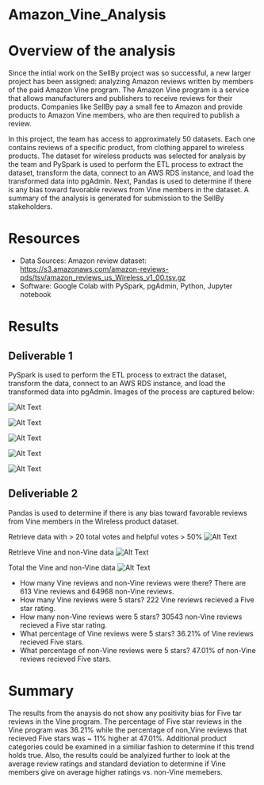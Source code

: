 # Amazon_Vine_Analysis

# Overview of the analysis
Since the intial work on the SellBy project was so successful, a new larger project has been assigned: analyzing Amazon reviews written by members of the paid Amazon Vine program. The Amazon Vine program is a service that allows manufacturers and publishers to receive reviews for their products. Companies like SellBy pay a small fee to Amazon and provide products to Amazon Vine members, who are then required to publish a review.

In this project, the team has access to approximately 50 datasets. Each one contains reviews of a specific product, from clothing apparel to wireless products.  The dataset for wireless products was selected for analysis by the team and PySpark is used to perform the ETL process to extract the dataset, transform the data, connect to an AWS RDS instance, and load the transformed data into pgAdmin. Next, Pandas is used to determine if there is any bias toward favorable reviews from Vine members in the dataset. A summary of the analysis is generated for submission to the SellBy stakeholders.

# Resources

- Data Sources:  Amazon review dataset:   https://s3.amazonaws.com/amazon-reviews-pds/tsv/amazon_reviews_us_Wireless_v1_00.tsv.gz
- Software: Google Colab with PySpark, pgAdmin, Python, Jupyter notebook 

# Results
## Deliverable 1
PySpark is used to perform the ETL process to extract the dataset, transform the data, connect to an AWS RDS instance, and load the transformed data into pgAdmin. Images of the process are captured below: 

![Alt Text](https://github.com/syoder821/Amazon_Vine_Analysis/blob/main/Resources/load_amazon_data.png) 

![Alt Text](https://github.com/syoder821/Amazon_Vine_Analysis/blob/main/Resources/tables1_2_creation.png) 

![Alt Text](https://github.com/syoder821/Amazon_Vine_Analysis/blob/main/Resources/tables3_4_creation.png)

![Alt Text](https://github.com/syoder821/Amazon_Vine_Analysis/blob/main/Resources/AWS_RDS_instance.png)

![Alt Text](https://github.com/syoder821/Amazon_Vine_Analysis/blob/main/Resources/PG_admin.png)

## Deliveriable 2 
Pandas is used to determine if there is any bias toward favorable reviews from Vine members in the Wireless product dataset.

Retrieve data with > 20 total votes and helpful votes > 50%
![Alt Text](https://github.com/syoder821/Amazon_Vine_Analysis/blob/main/Resources/clean_data_frame.png) 


Retrieve Vine and non-Vine data
![Alt Text](https://github.com/syoder821/Amazon_Vine_Analysis/blob/main/Resources/Vine_paid_unpaid.png) 


Total the Vine and non-Vine data
![Alt Text](https://github.com/syoder821/Amazon_Vine_Analysis/blob/main/Resources/vine_totals.png) 

- How many Vine reviews and non-Vine reviews were there? There are 613 Vine reviews and 64968 non-Vine reviews.  
- How many Vine reviews were 5 stars?  222 Vine reviews recieved a Five star rating.   
- How many non-Vine reviews were 5 stars? 30543 non-Vine reviews recieved a Five star rating. 
- What percentage of Vine reviews were 5 stars? 36.21% of Vine reviews recieved Five stars.  
- What percentage of non-Vine reviews were 5 stars? 47.01% of non-Vine reviews recieved Five stars.  

# Summary
The results from the anaysis do not show any positivity bias for Five tar reviews in the Vine program.  The percentage of Five star reviews in the Vine program was 36.21% while the percentage of non_Vine reviews that recieved Five stars was ~ 11% higher at 47.01%.  Additional product categories could be examined in a similiar fashion to determine if this trend holds true.  Also, the results could be analyized further to look at the average review ratings and standard deviation to determine if Vine members give on average higher ratings vs. non-Vine memebers.  

